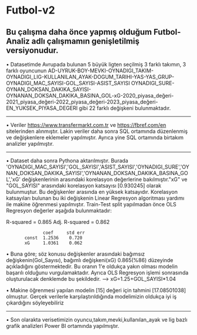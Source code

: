 # Futbol-v2
Bu çalışma daha önce yapmış olduğum Futbol-Analiz adlı çalışmamın genişletilmiş versiyonudur.
---------------------------------------------------------------------------------------------
• Datasetimde Avrupada bulunan 5 büyük ligten seçilmiş 3 farklı takımın, 3 farklı oyuncunun AD-UYRUK-BOY-MEVKI-OYNADIGI_TAKIM-OYNADIGI_LIG-KULLANILAN_AYAK-DOGUM_TARIHI-YAS-YAS_GRUP-OYNADIGI_MAC_SAYISI-GOL_SAYISI-ASIST_SAYISI	OYNADIGI_SURE-OYNAN_DOKSAN_DAKIKA_SAYISI-OYNANAN_DOKSAN_DAKIKA_BASINA_GOL-xG-2020_piyasa_değeri-2021_piyasa_değeri-2022_piyasa_değeri-2023_piyasa_değeri-EN_YUKSEK_PIYASA_DEGERI gibi 22 farklı değişkeni bulunmaktadır.

---------------------------------------------------------------------------------------------
• Veriler https://www.transfermarkt.com.tr ve https://fbref.com/en sitelerinden alınmıştır. Lakin veriler daha sonra SQL ortamında düzenlenmiş ve değişkenlere eklemeler yapılmıştır. Ayrıca yine SQL ortamında birtakım analizler yapılmıştır.

---------------------------------------------------------------------------------------------
• Dataset daha sonra Pythona aktarılmıştır. Burada 'OYNADIGI_MAC_SAYISI','GOL_SAYISI','ASIST_SAYISI','OYNADIGI_SURE','OYNAN_DOKSAN_DAKIKA_SAYISI','OYNANAN_DOKSAN_DAKIKA_BASINA_GOL','xG' değişkenlerinin arasındaki korelasyon değerlerine bakılmıştır."xG" ve "GOL_SAYISI" arasındaki korelasyon katsayısı [0.930245] olarak bulunmuştur. Bu değişkenler arasında en yüksek katsayıdır. Korelasyon katsayıları bulunan bu iki değişkenin Linear Regresyon algoritması yardımı ile makine öğrenmesi yapılmıştır. Train-Test split yapılmadan önce OLS Regresyon değerler aşağıda bulunmaktadır:

R-squared = 0.865
Adj. R-squared = 0.862

                  coef     std err	
           const  1.2536    0.720	
           xG     1.0361    0.062	

• Buna göre; söz konusu değişkenler arasındaki bağımsız değişkenin(Gol_Sayısı), bağımlı değişkeni(xG) 0.865(%86) düzeyinde açıkladığını göstermektedir. Bu oranın 1'e oldukça yakın olması modelin başarılı olduğunu vurgulamaktadır.
Ayrıca OLS Regresyon işlemi sonrasında oluşturulacak denklemde bu şekildedir. --> xG=1.25+GOL_SAYISI*1.04

• Makine öğrenmesi yapılan modelin [15] değeri için tahmini [17.08501038] olmuştur. Gerçek verilerle karşılaştırıldığında modelimizin oldukça iyi iş çıkardığını söyleyebiliriz

-------------------------------------------------------------------------------------------------
• Son olarakta verisetimizin oyuncu,takım,mevki,kullanılan_ayak ve lig bazlı grafik analizleri Power BI ortamında yapılmıştır.
